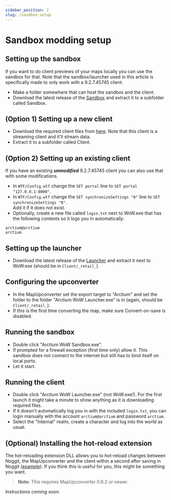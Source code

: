 ```yaml
---
sidebar_position: 2
slug: /sandbox-setup
---
```


# Sandbox modding setup
## Setting up the sandbox
If you want to do client previews of your maps locally you can use the sandbox for that. Note that the sandbox/launcher used in this article is specifically made to only work with a 9.2.7.45745 client. 

- Make a folder somewhere that can host the sandbox and the client.
- Download the latest release of the [Sandbox](https://github.com/ModernWoWTools/Sandbox/releases) and extract it to a subfolder called Sandbox.

## (Option 1) Setting up a new client
- Download the required client files from [here](https://wow.tools/pub/927Client.zip). Note that this client is a streaming client and it'll stream data.
- Extract it to a subfolder called Client.

## (Option 2) Setting up an existing client
If you have an existing **_unmodified_** 9.2.7.45745 client you can also use that with some modifications.

- In `WTF/Config.wtf` change the `SET portal` line to `SET portal "127.0.0.1:8000"`.
- In `WTF/Config.wtf` change the `SET synchronizeSettings "0"` line to `SET synchronizeSettings "0"`.  
Add it if it does not exist.
- Optionally, create a new file called `login.txt` next to WoW.exe that has the following contents so it logs you in automatically:
```
arctium@arctium
arctium
```

## Setting up the launcher
- Download the latest release of the [Launcher](https://github.com/ModernWoWTools/Launcher/releases) and extract it next to WoW.exe (should be in `Client/_retail_`).

## Configuring the upconverter
- In the MapUpconverter set the export target to "Arctium" and set the folder to the folder "Arctium WoW Launcher.exe" is in (again, should be `Client/_retail_`).
- If this is the first time converting the map, make sure Convert-on-save is disabled.

## Running the sandbox
- Double click "Arctium WoW Sandbox.exe".
- If prompted for a firewall exception (first time only) allow it. This sandbox does not connect to the internet but still has to bind itself on local ports. 
- Let it start.

## Running the client
- Double click "Arctium WoW Launcher.exe" (not WoW.exe!). For the first launch it might take a minute to show anything as it is downloading required files.
- If it doesn't automatically log you in with the included `login.txt`, you can login manually with the account `arctium@arctium` and password `arctium`.
- Select the "Internal" realm, create a character and log into the world as usual.

## (Optional) Installing the hot-reload extension
The hot-reloading extension DLL allows you to hot-reload changes between Noggit, the MapUpconverter and the client within a second after saving in Noggit ([example](https://marlam.in/u/Wow_YbGssG0xpd.mp4)). If you think this is useful for you, this might be something you want.

> **Note:** This requires MapUpconverter 0.8.2 or newer.

*Instructions coming soon.*